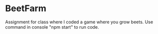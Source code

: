 # BeetFarm
Assignment for class where I coded a game where you grow beets. Use command in console "npm start" to run code.
